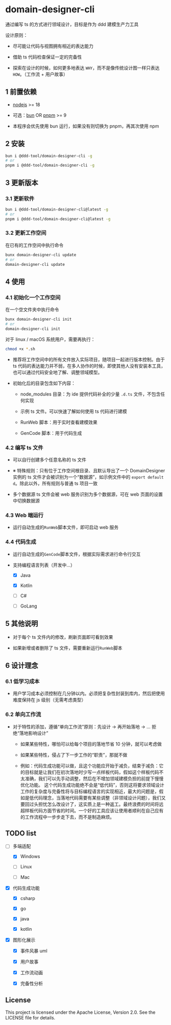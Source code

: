 # domain-designer-cli

通过编写 ts 的方式进行领域设计，目标是作为 ddd 建模生产力工具

设计原则：

- 尽可能让代码与视图拥有相近的表达能力

- 借助 ts 代码检查保证一定的完备性

- 探索在设计的时候，如何更多地表达 `WHY`，而不是像传统设计图一样只表达 `HOW`。（工作流 + 用户故事）

## 1 前置依赖

- [nodejs](https://nodejs.org/en/download/) >= 18

- 可选：[bun](https://bun.sh/) OR [pnpm](https://pnpm.io/) >= 9

- 本程序会优先使用 bun 运行，如果没有则切换为 pnpm，再其次使用 npm

## 2 安装

```bash
bun i @ddd-tool/domain-designer-cli -g
# or
pnpm i @ddd-tool/domain-designer-cli -g
```

## 3 更新版本

### 3.1 更新软件

```bash
bun i @ddd-tool/domain-designer-cli@latest -g
# or
pnpm i @ddd-tool/domain-designer-cli@latest -g
```

### 3.2 更新工作空间

在已有的工作空间中执行命令

```bash
bunx domain-designer-cli update
# or
domain-designer-cli update
```

## 4 使用

### 4.1 初始化一个工作空间

在一个空文件夹中执行命令

```bash
bunx domain-designer-cli init
# or
domain-designer-cli init
```

对于 linux / macOS 系统用户，需要再执行：

```bash
chmod +x *.sh
```

- 推荐将工作空间中的所有文件放入实际项目，随项目一起进行版本控制。由于 ts 代码的表达能力并不弱，在多人协作的时候，即使其他人没有安装本工具，也可以通过代码安全地了解、调整领域模型。

- 初始化后的目录包含如下内容：

  - node_modules 目录：为 ide 提供代码补全的少量 `.d.ts` 文件，不包含任何实现

  - 示例 ts 文件。可以快速了解如何使用 ts 代码进行建模

  - RunWeb 脚本：用于实时查看建模效果

  - GenCode 脚本：用于代码生成

### 4.2 编写 ts 文件

- 可以自行创建多个任意名称的 ts 文件

- ※ 特殊规则：只有位于工作空间根目录、且默认导出了一个 DomainDesigner 实例的 ts 文件才会被识别为一个“数据源”，如示例文件中的 `export default d`。除此以外，所有规则与普通 ts 项目一致

- 多个数据源 ts 文件会被 web 服务识别为多个数据源，可在 web 页面的设置中切换数据源

### 4.3 Web 端运行

- 运行自动生成的`RunWeb`脚本文件，即可启动 web 服务

### 4.4 代码生成

- 运行自动生成的`GenCode`脚本文件，根据实际需求进行命令行交互

- 支持编程语言列表（开发中...）

  - [x] Java

  - [x] Kotlin

  - [ ] C#

  - [ ] GoLang

## 5 其他说明

- 对于每个 ts 文件内的修改，刷新页面即可看到效果

- 如果新增或者删除了 ts 文件，需要重新运行`RunWeb`脚本

## 6 设计理念

### 6.1 低学习成本

- 用户学习成本必须控制在几分钟以内。必须把复杂性封装到库内，然后把使用难度保持在 js 级别（无需考虑类型）

### 6.2 单向工作流

- 对于特性的添加，遵循“单向工作流”原则：先设计 -> 再开始落地 -> ...
  拒绝“落地影响设计”

  - 如果某些特性，哪怕可以给每个项目的落地节省 10 分钟，就可以考虑做

  - 如果某些特性，侵占了下一步工作的“职责”，那就不做

  - 例如：代码生成功能可以做，且这个功能应开始于减负，结束于减负：它的目标就是让我们在初次落地时少写一点样板代码，假如这个样板代码不太准确，我们可以先手动调整，然后在不增加领域建模负担的前提下慢慢优化功能。
    这个代码生成功能绝不会是“低代码”，否则这将要求领域设计工作的复杂度与完备性将与目标编程语言的实现相近，最大的问题是，假如是低代码理念，当落地代码需要有某些调整（非领域设计问题），我们又要回过头担忧怎么改设计了，这实质上是一种返工。最终浪费的时间将远超样板代码方面节省的时间。一个好的工具应该让使用者顺利在自己应有的工作流程中一步步走下去，而不是制造麻烦。

## TODO list

- [ ] 多端适配

  - [x] Windows

  - [ ] Linux

  - [ ] Mac

- [x] 代码生成功能

  - [x] csharp

  - [x] go

  - [x] java

  - [x] kotlin

- [x] 图形化展示

  - [x] 事件风暴 uml

  - [x] 用户故事

  - [x] 工作流动画

  - [x] 完备性分析

## License

This project is licensed under the Apache License, Version 2.0. See the LICENSE file for details.
